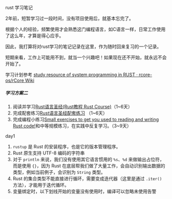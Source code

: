 rust 学习笔记



2年前，短暂学习过一段时间，没有项目使用后，就基本忘完了。

根据个人的经验，频繁使用才会熟悉这门编程语言，如C语言一样，日常工作使用了这么年，才算是得心应手。

因此，我打算将对rust学习的笔记记录在这里，作为随时回来复习的一个记录。



短期来看，工作上可能用不到，就当一个兴趣吧！如果现在还不开始，就永远不会开始了。

学习计划参考 [study resource of system programming in RUST · rcore-os/rCore Wiki](https://github.com/rcore-os/rCore/wiki/study-resource-of-system-programming-in-RUST)



##### 学习方案二



1. 阅读并学习[Rust语言圣经(Rust教程 Rust Course)](https://course.rs/)（1~6天）
2. 完成配套练习[Rust语言圣经配套练习](https://practice.rs/) （1~6天）
3. 完成编程小练习[Small exercises to get you used to reading and writing Rust code!](https://github.com/rust-lang/rustlings)和中等规模练习，在实践中反复学习。（3~9天）



day1

1.  `rustup` 是 Rust 的安装程序，也是它的版本管理程序。
2. Rust 原生支持 UTF-8 编码的字符串
3. 对于 `println` 来说，我们没有使用其它语言惯用的 `%s`、`%d` 来做输出占位符，而是使用 `{}`，因为 Rust 在底层帮我们做了大量工作，会自动识别输出数据的类型，例如当前例子，会识别为 `String` 类型。
4. Rust 的集合类型不能直接进行循环，需要变成迭代器（这里是通过 `.iter()` 方法），才能用于迭代循环。
5. 变量绑定时，以下划线开始的变量没有使用时，编译可以忽略未使用告警